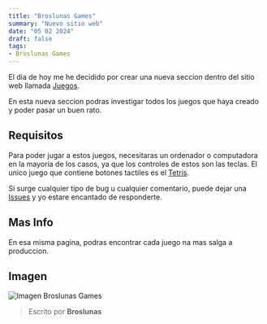 ```yaml
---
title: "Broslunas Games"
summary: "Nuevo sitio web"
date: "05 02 2024"
draft: false
tags:
- Broslunas Games
---
```

El dia de hoy me he decidido por crear una nueva seccion dentro del sitio web llamada [Juegos](https://games-broslunas.vercel.app/games/index.html).

En esta nueva seccion podras investigar todos los juegos que haya creado y poder pasar un buen rato.

## Requisitos
Para poder jugar a estos juegos, necesitaras un ordenador o computadora en la mayoria de los casos, ya que los controles de estos son las teclas. El unico juego que contiene botones tactiles es el [Tetris](http://broslunas.vercel.app/projects/juegos/03-tetris).

Si surge cualquier tipo de bug u cualquier comentario, puede dejar una [Issues](https://github.com/BrosLunas/Web-Page/issues) y yo estare encantado de responderte.

## Mas Info
En esa misma pagina, podras encontrar cada juego na mas salga a produccion.

## Imagen
![Imagen Broslunas Games](/img/broslunas-games.png)

> Escrito por **Broslunas**